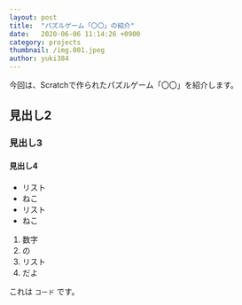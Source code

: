 ```yaml
---
layout: post
title:  "パズルゲーム「〇〇」の紹介"
date:   2020-06-06 11:14:26 +0900
category: projects
thumbnail: /img.001.jpeg
author: yuki384
---
```

今回は、Scratchで作られたパズルゲーム「〇〇」を紹介します。

## 見出し2

### 見出し3

#### 見出し4

- リスト
- ねこ
- リスト
- ねこ

1. 数字
2. の
3. リスト
4. だよ

これは `コード` です。
